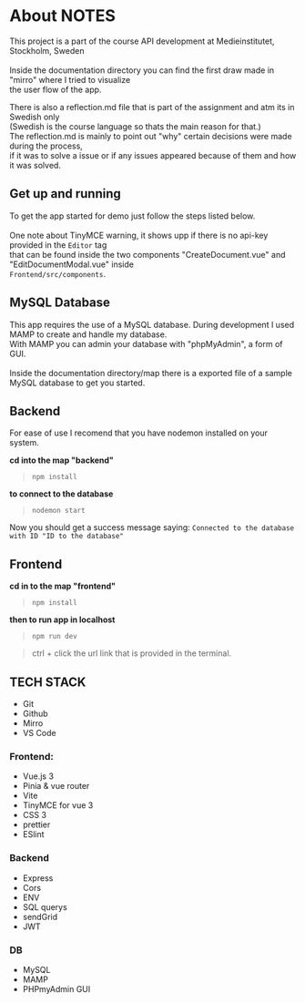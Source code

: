 # About NOTES

This project is a part of the course API development at Medieinstitutet, Stockholm, Sweden <br>
<br>
Inside the documentation directory you can find the first draw made in "mirro" where I tried to visualize <br>
the user flow of the app.

There is also a reflection.md file that is part of the assignment and atm its in Swedish only <br>
(Swedish is the course language so thats the main reason for that.)<br>
The reflection.md is mainly to point out "why" certain decisions were made during the process, <br>
if it was to solve a issue or if any issues appeared because of them and how it was solved.

## Get up and running

To get the app started for demo just follow the steps listed below. <br>
<br>
One note about TinyMCE warning, it shows upp if there is no api-key provided in the `Editor` tag <br>
that can be found inside the two components "CreateDocument.vue" and "EditDocumentModal.vue" inside <br>
`Frontend/src/components`.

## MySQL Database

This app requires the use of a MySQL database. During development I used MAMP to create and handle my database. <br>
With MAMP you can admin your database with "phpMyAdmin", a form of GUI. <br>
<br>
Inside the documentation directory/map there is a exported file of a sample MySQL database to get you started.

## Backend

For ease of use I recomend that you have nodemon installed on your system.

<b>cd into the map "backend"</b>

> `npm install`

<b>to connect to the database</b>

> `nodemon start`

Now you should get a success message saying: `Connected to the database with ID "ID to the database"`

## Frontend

<b>cd in to the map "frontend"</b>

> `npm install`

<b>then to run app in localhost</b>

> `npm run dev`

> ctrl + click the url link that is provided in the terminal.

## TECH STACK

- Git
- Github
- Mirro
- VS Code

### Frontend:

- Vue.js 3
- Pinia & vue router
- Vite
- TinyMCE for vue 3
- CSS 3
- prettier
- ESlint

### Backend

- Express
- Cors
- ENV
- SQL querys
- sendGrid
- JWT

### DB

- MySQL
- MAMP
- PHPmyAdmin GUI
